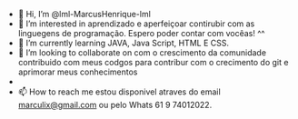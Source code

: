 - 👋 Hi, I’m @lml-MarcusHenrique-lml
- 👀 I’m interested in aprendizado e aperfeiçoar contirubir com as  linguegens  de programação.   Espero poder contar com vocêas! ^^ 
- 🌱 I’m currently learning  JAVA, Java Script, HTML E CSS.
- 💞️ I’m looking to collaborate  on  com o crescimento da comunidade contribuido com meus codgos para contribur com o crecimento do git e aprimorar meus conhecimentos
- 
- 📫 How to reach me estou disponivel atraves do email marculix@gmail.com ou pelo Whats 61 9 74012022. 
<!---
lml-MarcusHenrique-lml/lml-MarcusHenrique-lml is a ✨ special ✨ repository because its `README.md` (this file) appears on your GitHub profile.
You can click the Preview link to take a look at your changes.
--->
